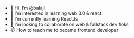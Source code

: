 - 👋 Hi, I’m @balaji
- 👀 I’m interested in learning web 3.0 & react
- 🌱 I’m currently learning ReactJs
- 💞️ I’m looking to collaborate on web & fullstack dev floks
- 📫 How to reach me to became frontend developer

<!---
krishbalaji27/krishbalaji27 is a ✨ special ✨ repository because its `README.md` (this file) appears on your GitHub profile.
You can click the Preview link to take a look at your changes.
--->
